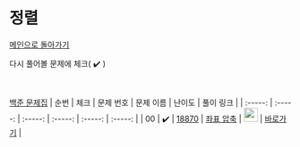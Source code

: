 # 정렬

[메인으로 돌아가기](https://github.com/dmswldk28/baekjoon)

다시 풀어볼 문제에 체크( :heavy_check_mark: )

<br>


[백준 문제집](https://www.acmicpc.net/problemset?sort=ac_desc&algo=97)
|          순번          |        체크         |        문제 번호         |        문제 이름         |         난이도          |        풀이 링크         |
| :-----: | :-----: | :-----: | :-----: | :-----: | :-----: |
| 00 |  :heavy_check_mark:  | <a href="https://www.acmicpc.net/problem/18870" target="_blank">18870</a> | <a href="https://www.acmicpc.net/problem/18870" target="_blank">좌표 압축</a> | <img height="25px" width="25px" src="https://static.solved.ac/tier_small/9.svg"/> | <a href="./../sort/S2_18870.java">바로가기</a> |